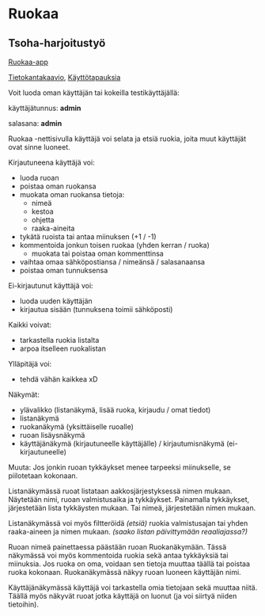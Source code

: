 # Ruokaa

## Tsoha-harjoitustyö

[Ruokaa-app](https://ruokaa-app.herokuapp.com "Ruokaa")

[Tietokantakaavio](documentation/database_diagram.md "Tietokantakaavio"), 
[Käyttötapauksia](documentation/user_stories.md "Käyttötapauksia")

Voit luoda oman käyttäjän tai kokeilla testikäyttäjällä:

käyttäjätunnus: **admin**

salasana: **admin**

Ruokaa -nettisivulla käyttäjä voi selata ja etsiä ruokia, joita muut käyttäjät ovat sinne luoneet.

Kirjautuneena käyttäjä voi:
* luoda ruoan
* poistaa oman ruokansa
* muokata oman ruokansa tietoja:
  * nimeä
  * kestoa
  * ohjetta
  * raaka-aineita
* tykätä ruoista tai antaa miinuksen (+1 / -1)
* kommentoida jonkun toisen ruokaa (yhden kerran / ruoka)
  * muokata tai poistaa oman kommenttinsa
* vaihtaa omaa sähköpostiansa / nimeänsä / salasanaansa
* poistaa oman tunnuksensa

Ei-kirjautunut käyttäjä voi:
* luoda uuden käyttäjän
* kirjautua sisään (tunnuksena toimii sähköposti)

Kaikki voivat:
* tarkastella ruokia listalta
* arpoa itselleen ruokalistan

Ylläpitäjä voi:
* tehdä vähän kaikkea xD

Näkymät:
* ylävalikko (listanäkymä, lisää ruoka, kirjaudu / omat tiedot)
* listanäkymä
* ruokanäkymä (yksittäiselle ruoalle)
* ruoan lisäysnäkymä
* käyttäjänäkymä (kirjautuneelle käyttäjälle) / kirjautumisnäkymä (ei-kirjautuneelle)

Muuta:
Jos jonkin ruoan tykkäykset menee tarpeeksi miinukselle, se piilotetaan kokonaan.

Listanäkymässä ruoat listataan aakkosjärjestyksessä nimen mukaan. Näytetään nimi, ruoan valmistusaika ja tykkäykset.
Painamalla tykkäykset, järjestetään lista tykkäysten mukaan. Tai nimeä, järjestetään nimen mukaan.

Listanäkymässä voi myös filtteröidä *(etsiä)* ruokia valmistusajan tai yhden raaka-aineen ja nimen mukaan. *(saako listan päivittymään reaaliajassa?)*

Ruoan nimeä painettaessa päästään ruoan Ruokanäkymään. Tässä näkymässä voi myös kommentoida ruokia sekä antaa tykkäyksiä tai miinuksia.
Jos ruoka on oma, voidaan sen tietoja muuttaa täällä tai poistaa ruoka kokonaan.
Ruokanäkymässä näkyy ruoan luoneen käyttäjän nimi.

Käyttäjänäkymässä käyttäjä voi tarkastella omia tietojaan sekä muuttaa niitä. Täällä myös näkyvät ruoat jotka käyttäjä on luonut (ja voi siirtyä niiden tietoihin).

